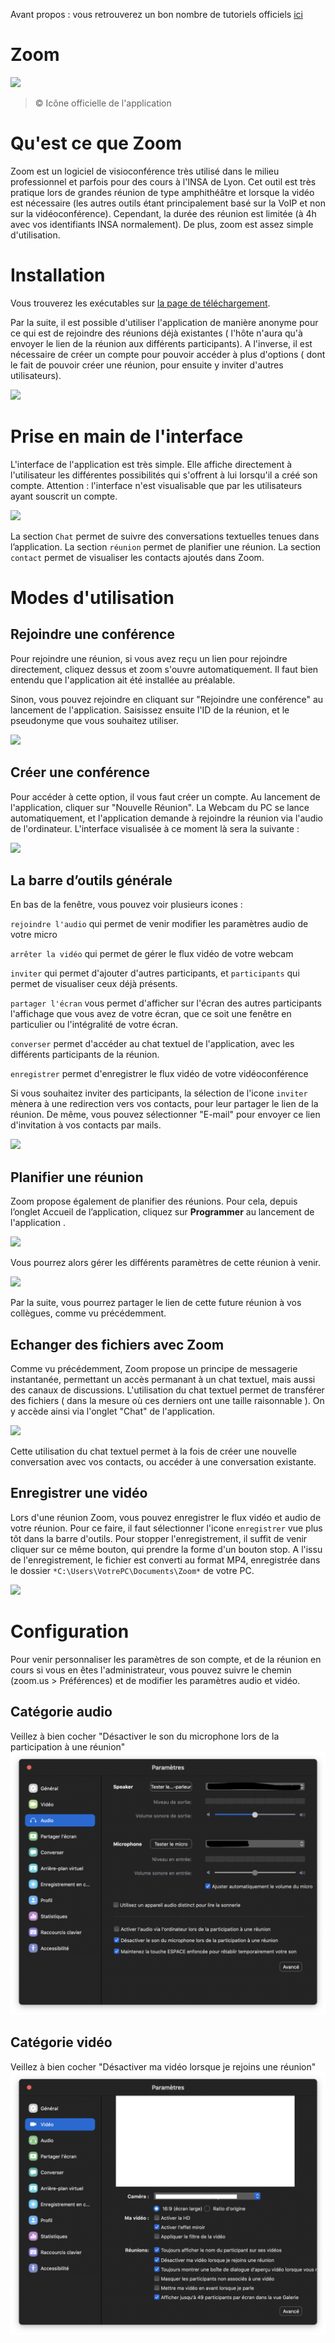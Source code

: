 Avant propos : vous retrouverez un bon nombre de tutoriels officiels [ici](https://support.zoom.us/hc/fr/articles/206618765-Didacticiels-vidéos-Zoom)

# Zoom

![](https://lh3.googleusercontent.com/1DqxbUca62LmV1ehZirHGWYBef9Jrtl3DhZ4m6YBnWCUX-XNr3lcnYKb31R-7ukpKAw=s360)
>© Icône officielle de l'application

# Qu'est ce que Zoom

Zoom est un logiciel de visioconférence très utilisé dans le milieu professionnel et parfois pour des cours à l'INSA de Lyon.
Cet outil est très pratique lors de grandes réunion de type amphithéâtre et lorsque la vidéo est nécessaire (les autres outils étant principalement basé sur la VoIP et non sur la vidéoconférence).
Cependant, la durée des réunion est limitée (à 4h avec vos identifiants INSA normalement).
De plus, zoom est assez simple d'utilisation.



# Installation

Vous trouverez les exécutables sur [la page de téléchargement](https://zoom.us/fr-fr/zoomrooms/software.html).

Par la suite, il est possible d'utiliser l'application de manière anonyme pour ce qui est de rejoindre des réunions déjà existantes ( l'hôte n'aura qu'à envoyer le lien de la réunion aux différents participants). A l'inverse, il est nécessaire de créer un compte pour pouvoir accéder à plus d'options ( dont le fait de pouvoir créer une réunion, pour ensuite y inviter d'autres utilisateurs).

![](https://img.bfmtv.com/c/0/708/131/9de07e558ec2af5ed8ef93a0fee33.png)





# Prise en main de l'interface

L'interface de l'application est très simple.  Elle affiche directement à l'utilisateur les différentes possibilités qui s'offrent à lui lorsqu'il a créé son compte.
Attention : l'interface n'est visualisable que par les utilisateurs ayant souscrit un compte.

![](https://img.bfmtv.com/c/0/708/655/7cea729d47872ba6b2fa58666fffd.png)

La section ``Chat``  permet de suivre des conversations textuelles tenues dans l’application.
La section `` réunion `` permet de planifier une réunion.
La section ``contact`` permet de visualiser  les contacts ajoutés dans Zoom.






# Modes d'utilisation

## Rejoindre une conférence

Pour rejoindre une réunion, si vous avez reçu un lien pour rejoindre directement, cliquez dessus et zoom s'ouvre automatiquement. Il faut bien entendu que l'application ait été installée au préalable.

Sinon, vous pouvez rejoindre en cliquant sur "Rejoindre une conférence" au lancement de l'application. Saisissez ensuite l'ID de la réunion, et le pseudonyme que vous souhaitez utiliser.

![](https://img.bfmtv.com/c/0/708/a0f48/7f63ca0e639dd9934baef9b8ea9.png)



## Créer une conférence

Pour accéder à cette option, il vous faut créer un compte. Au lancement de l'application, cliquer sur "Nouvelle Réunion". La Webcam du PC se lance automatiquement, et l'application demande à rejoindre la réunion via l'audio de l'ordinateur.  L'interface visualisée à ce moment là sera la suivante :

![](https://img.bfmtv.com/c/0/708/ed1/7b485b97b4f972f96fc06bb7bc312.png)





## La barre d’outils générale

En bas de la fenêtre, vous pouvez voir plusieurs icones :

``rejoindre l'audio`` qui permet de venir modifier les paramètres audio de votre micro

``arrêter la vidéo`` qui permet de gérer le flux vidéo de votre webcam

``inviter`` qui permet d'ajouter d'autres participants, et ``participants`` qui permet de visualiser ceux déjà présents.

``partager l'écran`` vous permet d'afficher sur l'écran des autres participants l'affichage que vous avez de votre écran, que ce soit une fenêtre en particulier ou l'intégralité de votre écran.

``converser`` permet d'accéder au chat textuel de l'application, avec les différents participants de la réunion.

``enregistrer`` permet d'enregistrer le flux vidéo de votre vidéoconférence



Si vous souhaitez inviter des participants, la sélection de l'icone ``inviter`` mènera à une redirection vers vos contacts, pour leur partager le lien de la réunion. De  même, vous pouvez sélectionner "E-mail" pour envoyer ce lien d'invitation à vos contacts par mails.

![](https://img.bfmtv.com/c/0/708/1d9/6fc6e75180aa2b391b0b56769022d.png)







## Planifier une réunion

Zoom propose également de planifier des réunions. Pour cela, depuis l’onglet Accueil de l’application, cliquez sur **Programmer** au lancement de l'application .



![](https://img.bfmtv.com/c/0/708/e46/37923bea5a8d0d8822d4a1ae9c60a.png)



Vous pourrez alors gérer les différents paramètres de cette réunion à venir.  



![](https://img.bfmtv.com/c/0/708/886/5a480199e465a200e93a679f9485a.png)



Par la suite, vous pourrez partager le lien de cette future réunion à vos collègues, comme vu précédemment.  







## Echanger des fichiers avec Zoom



Comme vu précédemment, Zoom propose un principe de messagerie instantanée, permettant un accès permanant à un chat textuel, mais aussi des canaux de discussions. L'utilisation du chat textuel permet de transférer des fichiers ( dans la mesure où ces derniers ont une taille raisonnable ). On y accède ainsi via l'onglet "Chat" de l'application.



![](https://img.bfmtv.com/c/0/708/20bd5/a6f0f6ae47bba578bdb47c219e6.png)



Cette utilisation du chat textuel permet à la fois de créer une nouvelle conversation avec vos contacts, ou accéder à une conversation existante.





## Enregistrer une vidéo

Lors d'une réunion Zoom, vous pouvez enregistrer le flux vidéo et audio de votre réunion. Pour ce faire, il faut sélectionner l'icone `enregistrer` vue plus tôt dans la barre d'outils. Pour stopper l'enregistrement, il suffit de venir cliquer sur ce même bouton, qui prendre la forme d'un bouton stop. A l'issu de l'enregistrement, le fichier est converti au format MP4, enregistrée dans le dossier ``*C:\Users\VotrePC\Documents\Zoom*`` de votre PC.



![](https://img.bfmtv.com/c/0/708/aa6/35484c0bacf9bf23bbb023287b6db.png)



# Configuration

Pour venir personnaliser les paramètres de son compte, et de la réunion en cours si vous en êtes l'administrateur, vous pouvez suivre le chemin (zoom.us > Préférences) et de modifier les paramètres audio et vidéo.

## Catégorie audio

Veillez à bien cocher "Désactiver le son du microphone lors de la participation à une réunion"
![](img/audio.png)

## Catégorie vidéo

Veillez à bien cocher "Désactiver ma vidéo lorsque je rejoins une réunion"
![](img/video.png)
